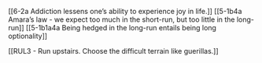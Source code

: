 [[6-2a Addiction lessens one’s ability to experience joy in life.]]
[[5-1b4a Amara’s law - we expect too much in the short-run, but too little in the long-run]]
[[5-1b1a4a Being hedged in the long-run entails being long optionality]]

[[RUL3 - Run upstairs. Choose the difficult terrain like guerillas.]]